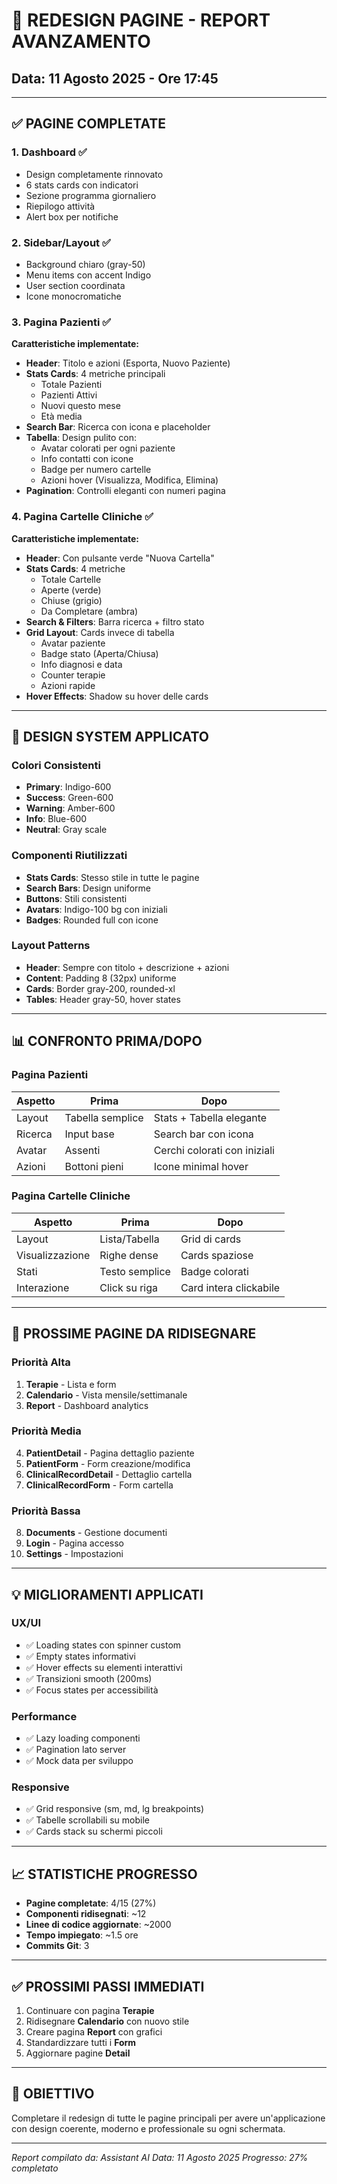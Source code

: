 # 🎨 REDESIGN PAGINE - REPORT AVANZAMENTO
## Data: 11 Agosto 2025 - Ore 17:45

---

## ✅ PAGINE COMPLETATE

### 1. Dashboard ✅
- Design completamente rinnovato
- 6 stats cards con indicatori
- Sezione programma giornaliero
- Riepilogo attività
- Alert box per notifiche

### 2. Sidebar/Layout ✅
- Background chiaro (gray-50)
- Menu items con accent Indigo
- User section coordinata
- Icone monocromatiche

### 3. Pagina Pazienti ✅
**Caratteristiche implementate:**
- **Header**: Titolo e azioni (Esporta, Nuovo Paziente)
- **Stats Cards**: 4 metriche principali
  - Totale Pazienti
  - Pazienti Attivi
  - Nuovi questo mese
  - Età media
- **Search Bar**: Ricerca con icona e placeholder
- **Tabella**: Design pulito con:
  - Avatar colorati per ogni paziente
  - Info contatti con icone
  - Badge per numero cartelle
  - Azioni hover (Visualizza, Modifica, Elimina)
- **Pagination**: Controlli eleganti con numeri pagina

### 4. Pagina Cartelle Cliniche ✅
**Caratteristiche implementate:**
- **Header**: Con pulsante verde "Nuova Cartella"
- **Stats Cards**: 4 metriche
  - Totale Cartelle
  - Aperte (verde)
  - Chiuse (grigio)
  - Da Completare (ambra)
- **Search & Filters**: Barra ricerca + filtro stato
- **Grid Layout**: Cards invece di tabella
  - Avatar paziente
  - Badge stato (Aperta/Chiusa)
  - Info diagnosi e data
  - Counter terapie
  - Azioni rapide
- **Hover Effects**: Shadow su hover delle cards

---

## 🎨 DESIGN SYSTEM APPLICATO

### Colori Consistenti
- **Primary**: Indigo-600
- **Success**: Green-600
- **Warning**: Amber-600
- **Info**: Blue-600
- **Neutral**: Gray scale

### Componenti Riutilizzati
- **Stats Cards**: Stesso stile in tutte le pagine
- **Search Bars**: Design uniforme
- **Buttons**: Stili consistenti
- **Avatars**: Indigo-100 bg con iniziali
- **Badges**: Rounded full con icone

### Layout Patterns
- **Header**: Sempre con titolo + descrizione + azioni
- **Content**: Padding 8 (32px) uniforme
- **Cards**: Border gray-200, rounded-xl
- **Tables**: Header gray-50, hover states

---

## 📊 CONFRONTO PRIMA/DOPO

### Pagina Pazienti
| Aspetto | Prima | Dopo |
|---------|-------|------|
| Layout | Tabella semplice | Stats + Tabella elegante |
| Ricerca | Input base | Search bar con icona |
| Avatar | Assenti | Cerchi colorati con iniziali |
| Azioni | Bottoni pieni | Icone minimal hover |

### Pagina Cartelle Cliniche
| Aspetto | Prima | Dopo |
|---------|-------|------|
| Layout | Lista/Tabella | Grid di cards |
| Visualizzazione | Righe dense | Cards spaziose |
| Stati | Testo semplice | Badge colorati |
| Interazione | Click su riga | Card intera clickabile |

---

## 🚀 PROSSIME PAGINE DA RIDISEGNARE

### Priorità Alta
1. **Terapie** - Lista e form
2. **Calendario** - Vista mensile/settimanale
3. **Report** - Dashboard analytics

### Priorità Media
4. **PatientDetail** - Pagina dettaglio paziente
5. **PatientForm** - Form creazione/modifica
6. **ClinicalRecordDetail** - Dettaglio cartella
7. **ClinicalRecordForm** - Form cartella

### Priorità Bassa
8. **Documents** - Gestione documenti
9. **Login** - Pagina accesso
10. **Settings** - Impostazioni

---

## 💡 MIGLIORAMENTI APPLICATI

### UX/UI
- ✅ Loading states con spinner custom
- ✅ Empty states informativi
- ✅ Hover effects su elementi interattivi
- ✅ Transizioni smooth (200ms)
- ✅ Focus states per accessibilità

### Performance
- ✅ Lazy loading componenti
- ✅ Pagination lato server
- ✅ Mock data per sviluppo

### Responsive
- ✅ Grid responsive (sm, md, lg breakpoints)
- ✅ Tabelle scrollabili su mobile
- ✅ Cards stack su schermi piccoli

---

## 📈 STATISTICHE PROGRESSO

- **Pagine completate**: 4/15 (27%)
- **Componenti ridisegnati**: ~12
- **Linee di codice aggiornate**: ~2000
- **Tempo impiegato**: ~1.5 ore
- **Commits Git**: 3

---

## ✅ PROSSIMI PASSI IMMEDIATI

1. Continuare con pagina **Terapie**
2. Ridisegnare **Calendario** con nuovo stile
3. Creare pagina **Report** con grafici
4. Standardizzare tutti i **Form**
5. Aggiornare pagine **Detail**

---

## 🎯 OBIETTIVO

Completare il redesign di tutte le pagine principali per avere un'applicazione con design coerente, moderno e professionale su ogni schermata.

---

*Report compilato da: Assistant AI*
*Data: 11 Agosto 2025*
*Progresso: 27% completato*